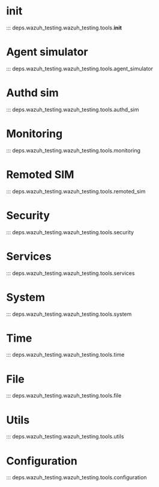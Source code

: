 
# __init__

::: deps.wazuh_testing.wazuh_testing.tools.__init__

# Agent simulator

::: deps.wazuh_testing.wazuh_testing.tools.agent_simulator

# Authd sim

::: deps.wazuh_testing.wazuh_testing.tools.authd_sim

#  Monitoring

::: deps.wazuh_testing.wazuh_testing.tools.monitoring

# Remoted SIM

::: deps.wazuh_testing.wazuh_testing.tools.remoted_sim

# Security

::: deps.wazuh_testing.wazuh_testing.tools.security

# Services

::: deps.wazuh_testing.wazuh_testing.tools.services

# System

::: deps.wazuh_testing.wazuh_testing.tools.system

# Time

::: deps.wazuh_testing.wazuh_testing.tools.time

# File

::: deps.wazuh_testing.wazuh_testing.tools.file

# Utils

::: deps.wazuh_testing.wazuh_testing.tools.utils 

# Configuration

::: deps.wazuh_testing.wazuh_testing.tools.configuration